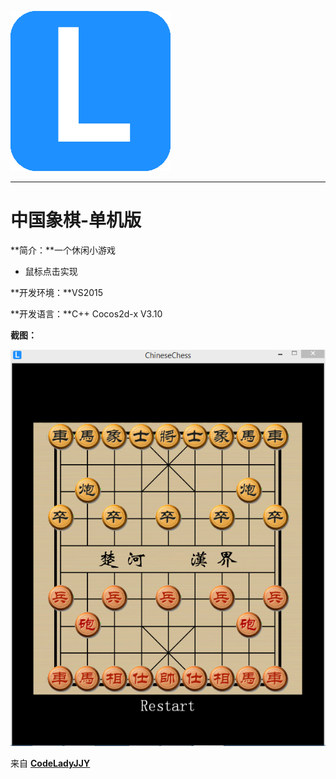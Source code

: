 [![logo](/logo.png)](http://www.codelady.space)

----------

# 中国象棋-单机版

**简介：**一个休闲小游戏

* 鼠标点击实现

**开发环境：**VS2015

**开发语言：**C++ Cocos2d-x V3.10

**截图：**

![中国象棋](/ChineseChess.png)

来自 **[CodeLadyJJY](http://www.codelady.space)**